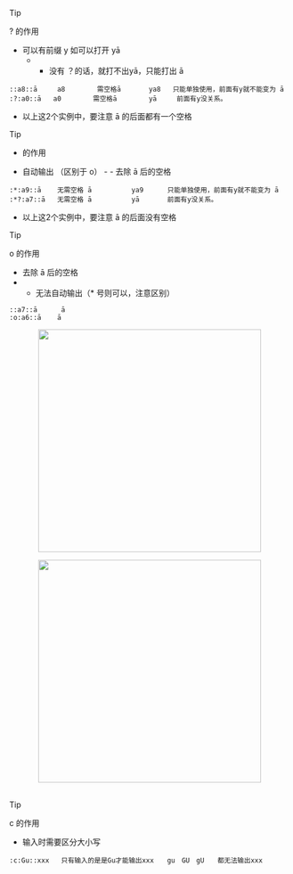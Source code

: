 > [!TIP]
>  ? 的作用

- 可以有前缀 y   如可以打开 yā   
     - - 没有 ？的话，就打不出yā，只能打出 ā

```
::a8::ā     a8        需空格ā       ya8   只能单独使用，前面有y就不能变为 ā
:?:a0::ā   a0        需空格ā        yā     前面有y没关系。
```
-  以上这2个实例中，要注意 ā 的后面都有一个空格

> [!TIP]
>   * 的作用

- 自动输出   （区别于 o）
            - - 去除 ā 后的空格

```
:*:a9::ā    无需空格 ā          ya9      只能单独使用，前面有y就不能变为 ā
:*?:a7::ā   无需空格 ā          yā       前面有y没关系。
```
-  以上这2个实例中，要注意 ā 的后面没有空格

> [!TIP]
>   o 的作用

- 去除 ā 后的空格
- - 无法自动输出（* 号则可以，注意区别）

```
::a7::ā      ā 
:o:a6::ā    ā
```

<p align="center"><img src="https://cdn.jsdelivr.net/gh/zb9678/img@main/up1/01.16:14:43:21.png" style="width:400px;"></p>

<p align='center'><img src="https://ing.w07.us.kg/images/20250116142301.png" style='width:400px;'><br><br>

> [!TIP]
>    c 的作用

- 输入时需要区分大小写

```
:c:Gu::xxx   只有输入的是是Gu才能输出xxx　　gu　GU　gU　　都无法输出xxx
```
